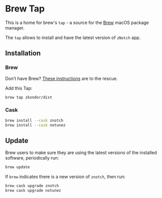 # Brew Tap

This is a home for brew's `tap` - a source for the [Brew](https://brew.sh) macOS package manager.

The `tap` allows to install and have the latest version of `zNotch` app.

## Installation

### Brew

Don’t have Brew? [These instructions](https://brew.sh/#install) are to the rescue.

Add this Tap:

``` sh
brew tap zkondor/dist
```

### Cask

``` sh
brew install --cask znotch
brew install --cask notunez
```

## Update


Brew users to make sure they are using the latest versions of the installed software, periodically run:

``` sh
brew update
```


If `brew` indicates there is a new version of `znotch`, then run:

``` sh
brew cask upgrade znotch
brew cask upgrade notunez
```

